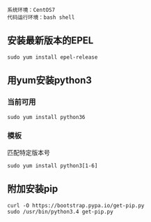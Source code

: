 ```shell
系统环境：CentOS7
代码运行环境：bash shell
```

## 安装最新版本的EPEL

`sudo yum install epel-release`

## 用yum安装python3

### 当前可用

`sudo yum install python36`

### 模板
匹配特定版本号

`sudo yum install python3[1-6]`

## 附加安装pip

```shell
curl -O https://bootstrap.pypa.io/get-pip.py
sudo /usr/bin/python3.4 get-pip.py
```